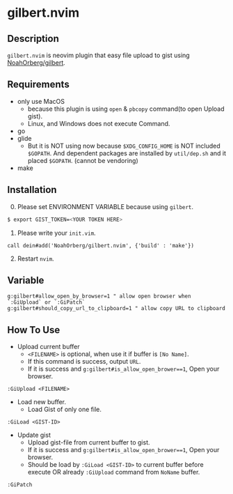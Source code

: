 # gilbert.nvim

## Description
`gilbert.nvim` is neovim plugin that easy file upload to gist using [NoahOrberg/gilbert](http://github.com/NoahOrberg/gilbert).

## Requirements
- only use MacOS
  - because this plugin is using `open` & `pbcopy` command(to open Upload gist).
  - Linux, and Windows does not execute Command.
- go
- glide
  - But it is NOT using now because `$XDG_CONFIG_HOME` is NOT included `$GOPATH`. And dependent packages are installed by `util/dep.sh` and it placed `$GOPATH`. (cannot be vendoring)
- make

## Installation
0. Please set ENVIRONMENT VARIABLE because using `gilbert`.
``` sh
$ export GIST_TOKEN=<YOUR TOKEN HERE>
```
1. Please write your `init.vim`.
``` vim
call dein#add('NoahOrberg/gilbert.nvim', {'build' : 'make'})
```
2. Restart `nvim`.

## Variable
``` vim
g:gilbert#allow_open_by_browser=1 " allow open browser when `:GiUpload` or `:GiPatch`
g:gilbert#should_copy_url_to_clipboard=1 " allow copy URL to clipboard
```

## How To Use
- Upload current buffer
  - `<FILENAME>` is optional, when use it if buffer is `[No Name]`.
  - If this command is success, output `URL`.
  - If it is success and `g:gilbert#is_allow_open_brower==1`, Open your browser.
``` vim
:GiUpload <FILENAME>
```
- Load new buffer.
  - Load Gist of only one file.
``` vim
:GiLoad <GIST-ID>
```
- Update gist
  - Upload gist-file from current buffer to gist.
  - If it is success and `g:gilbert#is_allow_open_brower==1`, Open your browser.
  - Should be load by `:GiLoad <GIST-ID>` to current buffer before execute OR already `:GiUpload` command from `NoName` buffer.
``` vim
:GiPatch
```

